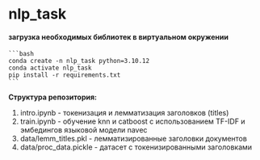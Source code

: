 # nlp_task
#### загрузка необходимых библиотек в виртуальном окружении
    ```bash
    conda create -n nlp_task python=3.10.12
    conda activate nlp_task
    pip install -r requirements.txt
    ```

__Структура репозитория:__
1. intro.ipynb - токенизация и лемматизация заголовков (titles)
2. train.ipynb - обучение knn и catboost с использованием TF-IDF и эмбедингов языковой модели navec
3. data/lemm_titles.pkl  - лемматизированные заголовки документов
4. data/proc_data.pickle - датасет с токенизированными заголовками
